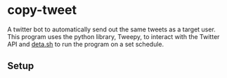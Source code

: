 # copy-tweet

A twitter bot to automatically send out the same tweets as a target user. 
This program uses the python library, Tweepy, to interact with the Twitter API and <a target="_blank" rel="noopener noreferrer" href="https://www.deta.sh">deta.sh</a> to run the program on a set schedule.

## Setup

